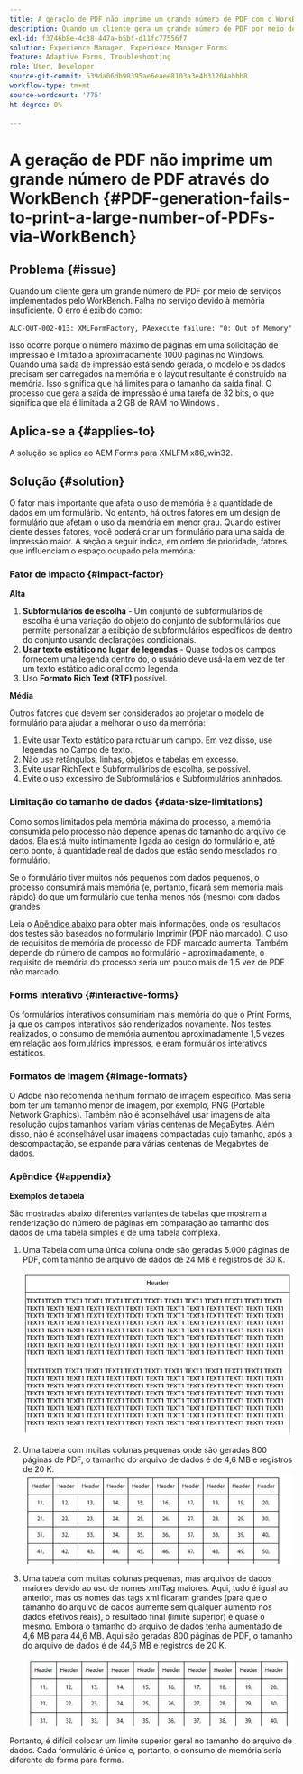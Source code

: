 ```yaml
---
title: A geração de PDF não imprime um grande número de PDF com o WorkBench
description: Quando um cliente gera um grande número de PDF por meio de serviços implementados pelo WorkBench, ocorre uma falha no serviço de impressão.
exl-id: f3746b8e-4c38-447a-b5bf-d11fc77556f7
solution: Experience Manager, Experience Manager Forms
feature: Adaptive Forms, Troubleshooting
role: User, Developer
source-git-commit: 539da06db98395ae6eaee8103a3e4b31204abbb8
workflow-type: tm+mt
source-wordcount: '775'
ht-degree: 0%

---
```


# A geração de PDF não imprime um grande número de PDF através do WorkBench {#PDF-generation-fails-to-print-a-large-number-of-PDFs-via-WorkBench}

## Problema {#issue}

Quando um cliente gera um grande número de PDF por meio de serviços implementados pelo WorkBench. Falha no serviço devido à memória insuficiente. O erro é exibido como:

`ALC-OUT-002-013: XMLFormFactory, PAexecute failure: "0: Out of Memory"`

<!-- Attached is a simplified template (BollatoRiservatiLandscape_table_simple.xdp) that simulates the problem.
Using the Designer, if we associate the template "BollatoRiservatiLandscape_table_semplice.xdp" with the XML file "BollatoRiservati.xml" during the generation of the pdf, the process comes to occupy 1.6 Gb of RAM. On the server side, with the complete template, the pdf generation process breaks down, occupying 2 GB of RAM.-->

Isso ocorre porque o número máximo de páginas em uma solicitação de impressão é limitado a aproximadamente 1000 páginas no Windows. Quando uma saída de impressão está sendo gerada, o modelo e os dados precisam ser carregados na memória e o layout resultante é construído na memória. Isso significa que há limites para o tamanho da saída final. O processo que gera a saída de impressão é uma tarefa de 32 bits, o que significa que ela é limitada a 2 GB de RAM no Windows <!--and 4 GB on UNIX-->.

## Aplica-se a {#applies-to}

A solução se aplica ao AEM Forms <!--JEE Server and AEM Forms on OSGi Server--> para XMLFM x86_win32.

## Solução {#solution}

O fator mais importante que afeta o uso de memória é a quantidade de dados em um formulário. No entanto, há outros fatores em um design de formulário que afetam o uso da memória em menor grau. Quando estiver ciente desses fatores, você poderá criar um formulário para uma saída de impressão maior. A seção a seguir indica, em ordem de prioridade, fatores que influenciam o espaço ocupado pela memória:

### Fator de impacto {#impact-factor}

**Alta**

1. **Subformulários de escolha** - Um conjunto de subformulários de escolha é uma variação do objeto do conjunto de subformulários que permite personalizar a exibição de subformulários específicos de dentro do conjunto usando declarações condicionais.
1. **Usar texto estático no lugar de legendas** - Quase todos os campos fornecem uma legenda dentro do, o usuário deve usá-la em vez de ter um texto estático adicional como legenda.
1. Uso **Formato Rich Text (RTF)** possível.

**Média**

Outros fatores que devem ser considerados ao projetar o modelo de formulário para ajudar a melhorar o uso da memória:

1. Evite usar Texto estático para rotular um campo. Em vez disso, use legendas no Campo de texto.
2. Não use retângulos, linhas, objetos e tabelas em excesso.
3. Evite usar RichText e Subformulários de escolha, se possível.
4. Evite o uso excessivo de Subformulários e Subformulários aninhados.

### Limitação do tamanho de dados {#data-size-limitations}

Como somos limitados pela memória máxima do processo, a memória consumida pelo processo não depende apenas do tamanho do arquivo de dados. Ela está muito intimamente ligada ao design do formulário e, até certo ponto, à quantidade real de dados que estão sendo mesclados no formulário.

Se o formulário tiver muitos nós pequenos com dados pequenos, o processo consumirá mais memória (e, portanto, ficará sem memória mais rápido) do que um formulário que tenha menos nós (mesmo) com dados grandes.

Leia o [Apêndice abaixo](#appendix) para obter mais informações, onde os resultados dos testes são baseados no formulário Imprimir (PDF não marcado). O uso de requisitos de memória de processo de PDF marcado aumenta. Também depende do número de campos no formulário - aproximadamente, o requisito de memória do processo seria um pouco mais de 1,5 vez de PDF não marcado.

### Forms interativo {#interactive-forms}

Os formulários interativos consumiriam mais memória do que o Print Forms, já que os campos interativos são renderizados novamente. Nos testes realizados, o consumo de memória aumentou aproximadamente 1,5 vezes em relação aos formulários impressos, e eram formulários interativos estáticos.

### Formatos de imagem {#image-formats}

O Adobe não recomenda nenhum formato de imagem específico. Mas seria bom ter um tamanho menor de imagem, por exemplo, PNG (Portable Network Graphics). Também não é aconselhável usar imagens de alta resolução cujos tamanhos variam várias centenas de MegaBytes. Além disso, não é aconselhável usar imagens compactadas cujo tamanho, após a descompactação, se expande para várias centenas de Megabytes de dados.

### Apêndice {#appendix}

**Exemplos de tabela**

São mostradas abaixo diferentes variantes de tabelas que mostram a renderização do número de páginas em comparação ao tamanho dos dados de uma tabela simples e de uma tabela complexa.

1. Uma Tabela com uma única coluna onde são geradas 5.000 páginas de PDF, com tamanho de arquivo de dados de 24 MB e registros de 30 K.

   ![table_single_column](/help/forms/using/assets/table_single_column.png)

1. Uma tabela com muitas colunas pequenas onde são geradas 800 páginas de PDF, o tamanho do arquivo de dados é de 4,6 MB e registros de 20 K.
   ![table_many_small_columns](/help/forms/using/assets/table_many_small_columns.png)

1. Uma tabela com muitas colunas pequenas, mas arquivos de dados maiores devido ao uso de nomes xmlTag maiores.
Aqui, tudo é igual ao anterior, mas os nomes das tags xml ficaram grandes (para que o tamanho do arquivo de dados aumente sem qualquer aumento nos dados efetivos reais), o resultado final (limite superior) é quase o mesmo. Embora o tamanho do arquivo de dados tenha aumentado de 4,6 MB para 44,6 MB. Aqui são geradas 800 páginas de PDF, o tamanho do arquivo de dados é de 44,6 MB e registros de 20 K.

   ![table_greater_xml_tagname](/help/forms/using/assets/table_bigger_xml_tagname.png)

Portanto, é difícil colocar um limite superior geral no tamanho do arquivo de dados. Cada formulário é único e, portanto, o consumo de memória seria diferente de forma para forma.
